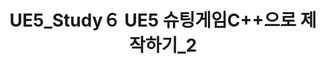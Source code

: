 ---
layout: single
title:  "UE5_Study６ UE5 슈팅게임C++으로 제작하기_2"
categories: UE5
tag: [UE5]
toc: true
toc_sticky: true
sidebar:
    nav: "counts"
---